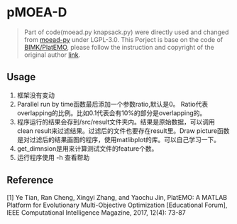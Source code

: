 # pMOEA-D

> Part of code(moead.py knapsack.py) were directly used and changed from [moead-py](https://github.com/mbelmadani/moead-py) under LGPL-3.0.
> This Porject is base on the code of [BIMK/PlatEMO](https://github.com/BIMK/PlatEMO), please follow the instruction and copyright of the original author [link](https://github.com/BIMK/PlatEMO/blob/master/README.md).



## Usage

1. 框架没有变动
2. Parallel run by time函数最后添加一个参数ratio,默认是0。 Ratio代表overlapping的比例。比如0.1代表会有10%的部分是overlapping的。
3. 程序运行的结果会存到/src/result文件夹内。结果是原始数据，可以调用clean result来过滤结果。过滤后的文件也要存在result里。Draw picture函数是对过滤后的结果画图的程序，使用matlibplot的库。可以自己学习一下。
4. get_dimnsion是用来计算测试文件的feature个数。
5. 运行程序使用 -h 查看帮助

## Reference

[1] Ye Tian, Ran Cheng, Xingyi Zhang, and Yaochu Jin, PlatEMO: A MATLAB Platform for Evolutionary Multi-Objective Optimization [Educational Forum], IEEE Computational Intelligence Magazine, 2017, 12(4): 73-87

